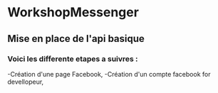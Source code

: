# WorkshopMessenger
## Mise en place de l'api basique
### Voici les differente etapes a suivres :
-Création d'une page Facebook,
-Création d'un compte facebook for devellopeur,

